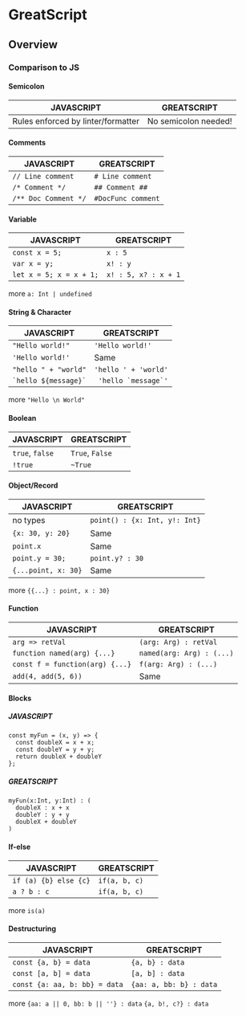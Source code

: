 # GreatScript
## Overview
### Comparison to JS
#### Semicolon
|  JAVASCRIPT   | GREATSCRIPT  |
|  ----  | ----  |
| Rules enforced by linter/formatter  | No semicolon needed! |

#### Comments
|  JAVASCRIPT   | GREATSCRIPT  |
|  ----  | ----  |
| `// Line comment`  | `# Line comment` |
| `/* Comment */`  | `## Comment ##` |
| `/** Doc Comment */`  | `#DocFunc comment` |

#### Variable
|  JAVASCRIPT   | GREATSCRIPT  |
|  ----  | ----  |
| `const x = 5;`  | `x : 5` |
| `var x = y;`  | `x! : y` |
| `let x = 5; x = x + 1;`  | `x! : 5, x? : x + 1` |

more
`a: Int | undefined`

#### String & Character
|  JAVASCRIPT   | GREATSCRIPT  |
|  ----  | ----  |
| `"Hello world!"`  | `'Hello world!'` |
| `'Hello world!'`  | Same |
| `"hello " + "world"`  | `'hello ' + 'world'` |
| ``` `hello ${message}` ```  | ``` 'hello `message`'``` |

more
`"Hello \n World"`

#### Boolean
|  JAVASCRIPT   | GREATSCRIPT  |
|  ----  | ----  |
| `true`, `false`  | `True`, `False` |
| `!true`  | `~True` |

#### Object/Record
|  JAVASCRIPT   | GREATSCRIPT  |
|  ----  | ----  |
| no types  | `point() : {x: Int, y!: Int}` |
| `{x: 30, y: 20}`  | Same |
| `point.x`  | Same |
| `point.y = 30;`  | `point.y? : 30` |
| `{...point, x: 30}`  | Same |

more
`{{...} : point, x : 30}`

#### Function
|  JAVASCRIPT   | GREATSCRIPT  |
|  ----  | ----  |
| `arg => retVal`  | `(arg: Arg) : retVal` |
| `function named(arg) {...}`  | `named(arg: Arg) : (...)` |
| `const f = function(arg) {...}`  | `f(arg: Arg) : (...)` |
| `add(4, add(5, 6))`  | Same |

#### Blocks
##### JAVASCRIPT
```
const myFun = (x, y) => {
  const doubleX = x + x;
  const doubleY = y + y;
  return doubleX + doubleY
};
```
##### GREATSCRIPT
```
myFun(x:Int, y:Int) : (
  doubleX : x + x
  doubleY : y + y
  doubleX + doubleY
)
```

#### If-else
|  JAVASCRIPT   | GREATSCRIPT  |
|  ----  | ----  |
| `if (a) {b} else {c}`  | `if(a, b, c)` |
| `a ? b : c`  | `if(a, b, c)` |

more
`is(a)`

#### Destructuring
|  JAVASCRIPT   | GREATSCRIPT  |
|  ----  | ----  |
| `const {a, b} = data`  | `{a, b} : data` |
| `const [a, b] = data`  | `[a, b] : data` |
| `const {a: aa, b: bb} = data`  | `{aa: a, bb: b} : data` |

more
`{aa: a || 0, bb: b || ''} : data`
`{a, b!, c?} : data`
